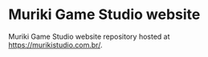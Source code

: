# Muriki Game Studio website

Muriki Game Studio website repository hosted at <https://murikistudio.com.br/>.
